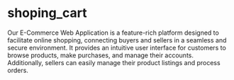 # shoping_cart
Our E-Commerce Web Application is a feature-rich platform designed to facilitate online shopping, connecting buyers and sellers in a seamless and secure environment. It provides an intuitive user interface for customers to browse products, make purchases, and manage their accounts. Additionally, sellers can easily manage their product listings and process orders.

